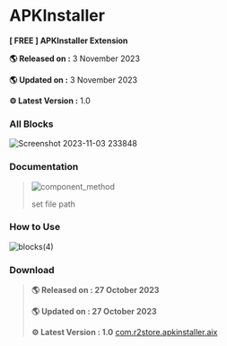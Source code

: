 # APKInstaller

**[ FREE ] APKInstaller Extension** 

**🌎 Released on :** 3 November 2023

**🌎 Updated on :** 3 November 2023

**⚙️ Latest Version :** 1.0

### All Blocks

![Screenshot 2023-11-03 233848](https://github.com/R2Storeapp/APKInstaller/assets/147613731/d87c9cac-5109-47d2-9cbf-c2f33a0512e4)


### Documentation

> ![component_method](https://github.com/R2Storeapp/APKInstaller/assets/147613731/5c6025b1-ec33-4aee-ac63-321493a580bb)
> 
> set file path


### How to Use

![blocks(4)](https://github.com/R2Storeapp/APKInstaller/assets/147613731/7c6fba47-c65a-4fa3-bf8c-3a7cb1166b84)

### Download
> ****🌎 Released on :** 27 October 2023**
> 
> ****🌎 Updated on :** 27 October 2023**
> 
> ****⚙️ Latest Version :** 1.0**
> [com.r2store.apkinstaller.aix](http://r2store.000.pe/)
